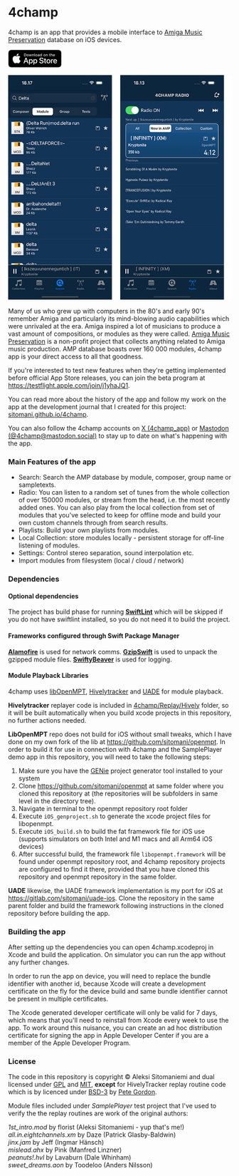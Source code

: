 # 4champ

4champ is an app that provides a mobile interface to [Amiga Music Preservation](http://amp.dascene.net) database on iOS devices.

[![appstore badge](docs/images/appstore_badge.png "click to open page in appstore")](https://apps.apple.com/app/4champ/id578311010)

![application screenshots](docs/images/screens.png "4champ search and radio screens")

Many of us who grew up with computers in the 80's and early 90's remember Amiga and particularly its mind-blowing audio capabilities which were unrivaled at the era. Amiga inspired a lot of musicians to
produce a vast amount of compositions, or modules as they were called. [Amiga Music Preservation](http://amp.dascene.net) is a non-profit
project that collects anything related to Amiga music production. AMP database boasts over 160 000 modules, 4champ app is your direct access to all that goodness.

If you're interested to test new features when they're getting implemented before official App Store releases, you can join the beta program at https://testflight.apple.com/join/j1yhaJQ1.

You can read more about the history of the app and follow my work on the app at the development journal that I created for this project: [sitomani.github.io/4champ](https://sitomani.github.io/4champ).

You can also follow the 4champ accounts on [X (4champ_app)](https://x.com/4champ_app) or [Mastodon (@4champ@mastodon.social)](https://mastodon.social/@4champ) to stay up to date on what's happening with the app.

### Main Features of the app

- Search: Search the AMP database by module, composer, group name or sampletexts.
- Radio: You can listen to a random set of tunes from the whole collection of over 150000 modules, or stream from the head, i.e. the most recently added ones. You can also play from the local collection from set of modules that you've selected to keep for offline mode and build your own custom channels through from search results.
- Playlists: Build your own playlists from modules.
- Local Collection: store modules locally - persistent storage for off-line listening of modules.
- Settings: Control stereo separation, sound interpolation etc.
- Import modules from filesystem (local / cloud / network)

### Dependencies

#### Optional dependencies

The project has build phase for running **[SwiftLint](https://github.com/realm/SwiftLint)** which will be skipped if you do not have swiftlint installed, so you do not need it to build the project.

#### Frameworks configured through Swift Package Manager

**[Alamofire](https://github.com/Alamofire/Alamofire)** is used for network comms.
**[GzipSwift](https://github.com/1024jp/GzipSwift)** is used to unpack the gzipped module files.
**[SwiftyBeaver](https://github.com/SwiftyBeaver/SwiftyBeaver)** is used for logging.

#### Module Playback Libraries

4champ uses [libOpenMPT](https://github.com/OpenMPT/openmpt), [Hivelytracker](https://github.com/pete-gordon/hivelytracker) and [UADE](https://gitlab.com/sitomani/uade-ios) for module playback.

**Hivelytracker** replayer code is included in [4champ/Replay/Hively](4champ/replay/hively) folder, so it will be built automatically when you build xcode projects in this repository, no further actions needed.

**LibOpenMPT** repo does not build for iOS without small tweaks, which I have done on my own fork of the lib at https://github.com/sitomani/openmpt. In order to build it for use in connection with 4champ and the SamplePlayer demo app in this repository, you will need to take the following steps:

1. Make sure you have the [GENie](https://github.com/bkaradzic/GENie) project generator tool installed to your system
2. Clone https://github.com/sitomani/openmpt at same folder where you cloned this repository at (the repositories will be subfolders in same level in the directory tree).
3. Navigate in terminal to the openmpt repository root folder
4. Execute `iOS_genproject.sh` to generate the xcode project files for libopenmpt.
5. Execute `iOS_build.sh` to build the fat framework file for iOS use (supports simulators on both Intel and M1 macs and all Arm64 iOS devices)
6. After successful build, the framework file `libopenmpt.framework` will be found under openmpt repository root, and 4champ repository projects are configured to find it there, provided that you have cloned this repository and openmpt repository in the same folder.

**UADE** likewise, the UADE framework implementation is my port for iOS at https://gitlab.com/sitomani/uade-ios. Clone the repository in the same parent folder and build the framework following instructions in the cloned repository before building the app.

### Building the app

After setting up the dependencies you can open 4champ.xcodeproj in Xcode and build the application. On simulator you can run the app without any further changes.

In order to run the app on device, you will need to replace the bundle identifier with another id, because Xcode will create a development certificate on the fly for the device build and same bundle identifier cannot be present in multiple certificates.

The Xcode generated developer certificate will only be valid for 7 days, which means that you'll need to reinstall from Xcode every week to use the app. To work around this nuisance, you can create an ad hoc distribution certificate for signing the app in Apple Developer Center if you are a member of the Apple Developer Program.

### License

The code in this repository is copyright © Aleksi Sitomaniemi and dual licensed under [GPL](LICENSE.GPL) and [MIT](LICENSE.MIT), **except** for HivelyTracker replay routine code which is by licenced under [BSD-3](4champ/replay/hively/LICENSE) by [Pete Gordon](https://github.com/pete-gordon).

Module files included under _SamplePlayer_ test project that I've used to verify the the replay routines are work of the original authors:

_1st_intro.mod_ by florist (Aleksi Sitomaniemi - yup that's me!)<br/>
_all.in.eightchannels.xm_ by Daze (Patrick Glasby-Baldwin)<br/>
_jinx.jam_ by Jeff (Ingmar Hänsch)<br/>
_mislead.ahx_ by Pink (Manfred Linzner)<br/>
_peanuts!.hvl_ by Lavaburn (Dale Whinham)<br/>
_sweet_dreams.aon_ by Toodeloo (Anders Nilsson)<br/>
